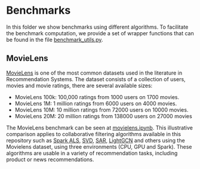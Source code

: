 # Benchmarks

In this folder we show benchmarks using different algorithms. To facilitate the benchmark computation, we provide a set of wrapper functions that can be found in the file [benchmark_utils.py](benchmark_utils.py).

## MovieLens

[MovieLens](https://grouplens.org/datasets/movielens/) is one of the most common datasets used in the literature in Recommendation Systems. The dataset consists of a collection of users, movies and movie ratings, there are several available sizes:

* MovieLens 100k: 100,000 ratings from 1000 users on 1700 movies.
* MovieLens 1M: 1 million ratings from 6000 users on 4000 movies.
* MovieLens 10M: 10 million ratings from 72000 users on 10000 movies.
* MovieLens 20M: 20 million ratings from 138000 users on 27000 movies

The MovieLens benchmark can be seen at [movielens.ipynb](movielens.ipynb). This illustrative comparison applies to collaborative filtering algorithms available in this repository such as [Spark ALS](../00_quick_start/als_movielens.ipynb), [SVD](../02_model_collaborative_filtering/surprise_svd_deep_dive.ipynb), [SAR](../00_quick_start/sar_movielens.ipynb), [LightGCN](../02_model_collaborative_filtering/lightgcn_deep_dive.ipynb) and others using the Movielens dataset, using three environments (CPU, GPU and Spark). These algorithms are usable in a variety of recommendation tasks, including product or news recommendations.

